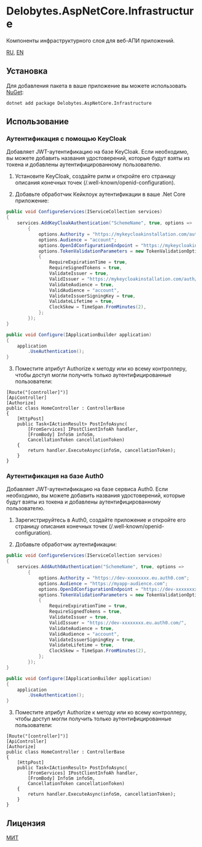 ﻿# Delobytes.AspNetCore.Infrastructure
Компоненты инфраструктурного слоя для веб-АПИ приложений.

[RU](README.md), [EN](README.en.md)

## Установка

Для добавления пакета в ваше приложение вы можете использовать [NuGet](https://www.nuget.org/packages/Delobytes.AspNetCore.Infrastructure):

    dotnet add package Delobytes.AspNetCore.Infrastructure

## Использование

### Аутентификация с помощью KeyCloak
Добавляет JWT-аутентификацию на базе KeyCloak. Если необходимо, вы можете добавить названия удостоверений, которые будут взяты из токена и добавлены аутентифицированному пользователю.

1. Установите KeyCloak, создайте рилм и откройте его страницу описания конечных точек (/.well-known/openid-configuration).

2. Добавьте обработчик Кейклоук аутентификации в ваше .Net Core приложение:

```csharp
public void ConfigureServices(IServiceCollection services)
{
    services.AddKeyCloakAuthentication("SchemeName", true, options =>
        {
            options.Authority = "https://mykeycloakinstallation.com/auth/realms/myrealm"; //"issuer" endpoint
            options.Audience = "account";
			options.OpenIdConfigurationEndpoint = "https://mykeycloakinstallation.com/auth/realms/myrealm/.well-known/openid-configuration";
            options.TokenValidationParameters = new TokenValidationOptions
            {
                RequireExpirationTime = true,
                RequireSignedTokens = true,
                ValidateIssuer = true,
                ValidIssuer = "https://mykeycloakinstallation.com/auth/realms/myrealm",
                ValidateAudience = true,
                ValidAudience = "account",
                ValidateIssuerSigningKey = true,
                ValidateLifetime = true,
                ClockSkew = TimeSpan.FromMinutes(2),
            };
        });
}

public void Configure(IApplicationBuilder application)
{
    application
        .UseAuthentication();     
}
```

3. Поместите атрибут Authorize к методу или ко всему контроллеру, чтобы доступ могли получить только аутентифицированные пользователи:

```
[Route("[controller]")]
[ApiController]
[Authorize]
public class HomeController : ControllerBase
{
    [HttpPost]
    public Task<IActionResult> PostInfoAsync(
        [FromServices] IPostClientInfoAh handler,
        [FromBody] InfoSm infoSm,
        CancellationToken cancellationToken)
    {
        return handler.ExecuteAsync(infoSm, cancellationToken);
    }
}
```

### Аутентификация на базе Auth0
Добавляет JWT-аутентификацию на базе сервиса Auth0. Если необходимо, вы можете добавить названия удостоверений, которые будут взяты из токена и добавлены аутентифицированному пользователю.

1. Зарегистрируйтесь в Auth0, создайте приложение и откройте его страницу описания конечных точек (/.well-known/openid-configuration).

2. Добавьте обработчик аутентификации:

```csharp
public void ConfigureServices(IServiceCollection services)
{
    services.AddAuth0Authentication("SchemeName", true, options =>
        {
            options.Authority = "https://dev-xxxxxxxx.eu.auth0.com";
            options.Audience = "https://myapp-audience.com";
			options.OpenIdConfigurationEndpoint = "https://dev-xxxxxxxx.eu.auth0.com/.well-known/openid-configuration";
			options.TokenValidationParameters = new TokenValidationOptions
            {
                RequireExpirationTime = true,
                RequireSignedTokens = true,
                ValidateIssuer = true,
                ValidIssuer = "https://dev-xxxxxxxx.eu.auth0.com/",
                ValidateAudience = true,
                ValidAudience = "account",
                ValidateIssuerSigningKey = true,
                ValidateLifetime = true,
                ClockSkew = TimeSpan.FromMinutes(2),
            };
        });
}

public void Configure(IApplicationBuilder application)
{
    application
        .UseAuthentication();     
}
```

3. Поместите атрибут Authorize к методу или ко всему контроллеру, чтобы доступ могли получить только аутентифицированные пользователи:

```
[Route("[controller]")]
[ApiController]
[Authorize]
public class HomeController : ControllerBase
{
    [HttpPost]
    public Task<IActionResult> PostInfoAsync(
        [FromServices] IPostClientInfoAh handler,
        [FromBody] InfoSm infoSm,
        CancellationToken cancellationToken)
    {
        return handler.ExecuteAsync(infoSm, cancellationToken);
    }
}
```

## Лицензия
[МИТ](https://github.com/a-postx/Delobytes.AspNetCore.Infrastructure/blob/master/LICENSE)